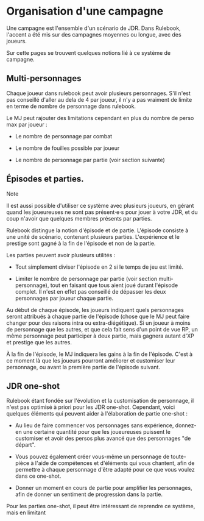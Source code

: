 # Organisation d'une campagne

Une campagne est l'ensemble d'un scénario de JDR. Dans Rulebook, l'accent a été mis sur des campagnes moyennes ou longue, avec des joueurs.

Sur cette pages se trouvent quelques notions lié à ce système de campagne.

## Multi-personnages

Chaque joueur dans rulebook peut avoir plusieurs personnages. S'il n'est pas conseillé d'aller au dela de 4 par joueur, il n'y a pas vraiment de limite en terme de nombre de personnage dans rulebook.

Le MJ peut rajouter des limitations cependant en plus du nombre de perso max par joueur :

- Le nombre de personnage par combat

- Le nombre de fouilles possible par joueur

- Le nombre de personnage par partie (voir section suivante)

## Épisodes et parties.

> [!NOTE]
> Il est aussi possible d'utiliser ce système avec plusieurs joueurs, en gérant quand les joueureuses ne sont pas présent⋅e⋅s pour jouer à votre JDR, et du coup n'avoir que quelques membres présents par parties.

Rulebook distingue la notion d'épisode et de partie. L'épisode consiste à une unité de scénario, contenant plusieurs parties. L'expérience et le prestige sont gagné à la fin de l'épisode et non de la partie.

Les parties peuvent avoir plusieurs utilités :

- Tout simplement diviser l'épisode en 2 si le temps de jeu est limité.

- Limiter le nombre de personnage par partie (voir section multi-personnage), tout en faisant que tous aient joué durant l'épisode complet. Il n'est en effet pas conseillé de dépasser les deux personnages par joueur chaque partie.

Au début de chaque épisode, les joueurs indiquent quels personnages seront attribués à chaque partie de l'épisode (chose que le MJ peut faire changer pour des raisons intra ou extra-diégétique). Si un joueur à moins de personnage que les autres, et que cela fait sens d'un point de vue RP, un même personnage peut participer à deux partie, mais gagnera autant d'XP et prestige que les autres.

À la fin de l'épisode, le MJ indiquera les gains à la fin de l'épisode. C'est à ce moment là que les joueurs pourront améliorer et customiser leur personnage, ou avant la première partie de l'épisode suivant.

## JDR one-shot

Rulebook étant fondée sur l'évolution et la customisation de personnage, il n'est pas optimisé à priori pour les JDR one-shot. Cependant, voici quelques éléments qui peuvent aider à l'élaboration de partie one-shot :

- Au lieu de faire commencer vos personnages sans expérience, donnez-en une certaine quantité pour que les joueureuses puissent le customiser et avoir des persos plus avancé que des personnages "de départ".

- Vous pouvez également créer vous-même un personnage de toute-pièce à l'aide de compétences et d'éléments qui vous chantent, afin de permettre à chaque personnage d'être adapté pour ce que vous voulez dans ce one-shot.

- Donner un moment en cours de partie pour amplifier les personnages, afin de donner un sentiment de progression dans la partie.

Pour les parties one-shot, il peut être intéressant de reprendre ce système, mais en limitant
